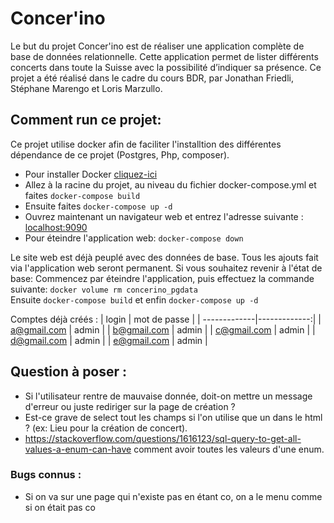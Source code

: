 # Concer'ino
Le but du projet Concer'ino est de réaliser une application complète de base de données relationnelle. Cette application permet de lister différents
concerts dans toute la Suisse avec la possibilité d’indiquer sa présence. Ce projet a été réalisé dans le cadre du cours BDR, par Jonathan Friedli, Stéphane Marengo et Loris Marzullo.

## Comment run ce projet:
Ce projet utilise docker afin de faciliter l'installtion des différentes dépendance de ce projet (Postgres, Php, composer).
* Pour installer Docker [cliquez-ici](https://docs.docker.com/get-docker/)
* Allez à la racine du projet, au niveau du fichier docker-compose.yml et faites ```docker-compose build```
* Ensuite faites ```docker-compose up -d```
* Ouvrez maintenant un navigateur web et entrez l'adresse suivante : [localhost:9090](http://localhost:9090/)
* Pour éteindre l'application web: ```docker-compose down```

Le site web est déjà peuplé avec des données de base. Tous les ajouts fait via l'application web seront permanent. Si vous souhaitez revenir à l'état de base: Commencez par éteindre l'application, puis effectuez la commande suivante: ```docker volume rm concerino_pgdata```  
Ensuite ```docker-compose build``` et enfin ```docker-compose up -d```

Comptes déjà créés :
|    login     | mot de passe |
| -------------|-------------:|
| a@gmail.com  |    admin     |
| b@gmail.com  |    admin     |
| c@gmail.com  |    admin     |
| d@gmail.com  |    admin     |
| e@gmail.com  |    admin     |


## Question à poser :
* Si l'utilisateur rentre de mauvaise donnée, doit-on mettre un message d'erreur ou juste rediriger sur la page de création ?
* Est-ce grave de select tout les champs si l'on utilise que un dans le html ? (ex: Lieu pour la création de concert).
* https://stackoverflow.com/questions/1616123/sql-query-to-get-all-values-a-enum-can-have comment avoir toutes les valeurs d'une enum.

### Bugs connus :
* Si on va sur une page qui n'existe pas en étant co, on a le menu comme si on était pas co